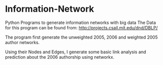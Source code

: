 # Information-Network
Python Programs to generate information networks with big data
The Data for this program can be found from: http://projects.csail.mit.edu/dnd/DBLP/

The program first generate the unweighted 2005, 2006 and weighted 2005 author networks. 

Using their Nodes and Edges, I generate some basic link analysis and prediction about the 2006 authorship using networkx.

